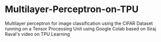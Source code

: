 # Multilayer-Perceptron-on-TPU
Multilayer perceptron for image classification using the CIFAR Dataset running on a Tensor Processing Unit using Google Colab based on Siraj Raval's video on TPU Learning
